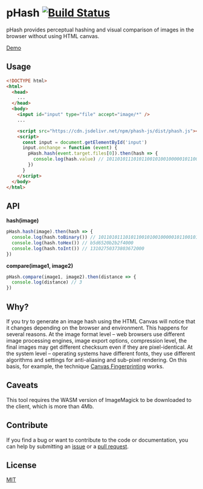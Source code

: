 # pHash [![Build Status](https://app.travis-ci.com/freearhey/phash-js.svg?branch=master)](https://app.travis-ci.com/freearhey/phash-js)

pHash provides perceptual hashing and visual comparison of images in the browser without using HTML canvas.

<a href="https://freearhey.github.io/phash-js/demo/index.html" target="_blank">Demo</a>

## Usage

```html
<!DOCTYPE html>
<html>
  <head>
    ...
  </head>
  <body>
    <input id="input" type="file" accept="image/*" />
    ...

    <script src="https://cdn.jsdelivr.net/npm/phash-js/dist/phash.js"></script>
    <script>
      const input = document.getElementById('input')
      input.onchange = function (event) {
        pHash.hash(event.target.files[0]).then(hash => {
          console.log(hash.value) // 1011010111010110010100100000101100101011001011110011110111110111
        })
      }
    </script>
  </body>
</html>
```

## API

**hash(image)**

```js
pHash.hash(image).then(hash => {
  console.log(hash.toBinary()) // 1011010111010110010100100000101100101011001011110011110111110111
  console.log(hash.toHex()) // b5d6520b2b2f4000
  console.log(hash.toInt()) // 13102750373803672000
})
```

**compare(image1, image2)**

```js
pHash.compare(image1, image2).then(distance => {
  console.log(distance) // 3
})
```

## Why?

If you try to generate an image hash using the HTML Canvas will notice that it changes depending on the browser and environment. This happens for several reasons. At the image format level – web browsers use different image processing engines, image export options, compression level, the final images may get different checksum even if they are pixel-identical. At the system level – operating systems have different fonts, they use different algorithms and settings for anti-aliasing and sub-pixel rendering. On this basis, for example, the technique [Canvas Fingerprinting](https://browserleaks.com/canvas) works.

## Caveats

This tool requires the WASM version of ImageMagick to be downloaded to the client, which is more than 4Mb.

## Contribute

If you find a bug or want to contribute to the code or documentation, you can help by submitting an [issue](https://github.com/freearhey/phash-js/issues) or a [pull request](https://github.com/freearhey/phash-js/pulls).

## License

[MIT](http://opensource.org/licenses/MIT)
